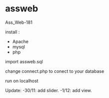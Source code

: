 # assweb
Ass_Web-181

install :
- Apache
- mysql
- php

import assweb.sql 

change connect.php to conect to your database

run on localhost


Update:
-30/11: add slider.
-1/12: add view.
